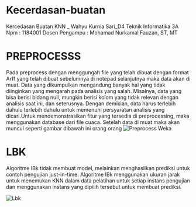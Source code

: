 
# Kecerdasan-buatan
Kercedasan Buatan KNN _ Wahyu Kurnia Sari_D4 Teknik Informatika  3A
Npm   : 1184001
Dosen Pengampu : Mohamad Nurkamal Fauzan, ST, MT
# PREPROCESSS
Pada preprocess dengan menggungah file yang telah dibuat dengan format Arff yang telah dibuat sebelumnya di notepad selanjutnya maka data akan di muat. Data yang dikumpulkan mengandung banyak hal yang tidak diinginkan yang mengarah pada analisis yang salah. Misalnya, data yang bisa berisi bidang null, mungkin berisi kolom yang tidak relevan dengan analisis saat ini, dan seterusnya. Dengan demikian, data harus terlebih dahulu terlebih dahulu untuk memenuhi persyaratan analisis yang dicari.Untuk mendemonstrasikan fitur yang tersedia di preprocessing, maka menggunakan database dari file cuaca. Setelah data di muat maka akan muncul seperti gambar dibawah ini
</s> </s> </s> </s> </s> </s> </s> </s> </s> </s> </s> </s> </s> </s> </s> </s> </s> </s> </s> </s> </s> </s> </s> </s> </s> </s> </s> orang </s>
</s> </s> </s> </s> </s> </s> </s> </s> </s> </s> </s> </s> </s> </s> </s> </s> </s> </s> </s> </s> </s> </s> </s> </s> </s> </s> </s> orang </s>
![Preprocess Weka](https://user-images.githubusercontent.com/57054608/113657852-061ba500-96c9-11eb-9513-9644d54af879.PNG)

# LBK

Algoritme IBk tidak membuat model, melainkan menghasilkan prediksi untuk contoh pengujian just-in-time. Algoritme IBk menggunakan ukuran jarak untuk menemukan KNN dalam data pelatihan untuk setiap instans pengujian dan menggunakan instans yang dipilih tersebut untuk membuat prediksi.

![Lbk](https://user-images.githubusercontent.com/57054608/113658439-42033a00-96ca-11eb-9e53-570b144c8d28.PNG)

